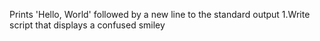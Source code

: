Prints 'Hello, World' followed by a new line to the standard output
1.Write script that displays a confused smiley
